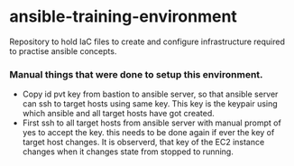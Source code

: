 # ansible-training-environment
Repository to hold IaC files to create and configure infrastructure required to practise ansible concepts.

### Manual things that were done to setup this environment.
- Copy id pvt key from bastion to ansible server, so that ansible server can ssh to target hosts using same key. This key is the keypair using which ansible and all target hosts have got created.
- First ssh to all target hosts from ansible server with manual prompt of yes to accept the key. this needs to be done again if ever the key of target host changes. It is observerd, that key of the EC2 instance changes when it changes state from stopped to running.
